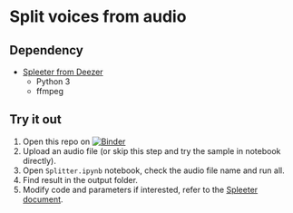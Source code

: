 # Split voices from audio

## Dependency

* [Spleeter from Deezer](https://github.com/deezer/spleeter)
  * Python 3
  * ffmpeg

## Try it out

1. Open this repo on [![Binder](https://mybinder.org/badge_logo.svg)](https://mybinder.org/v2/gh/boltomli/spleter/master)
1. Upload an audio file (or skip this step and try the sample in notebook directly).
1. Open `Splitter.ipynb` notebook, check the audio file name and run all.
1. Find result in the output folder.
1. Modify code and parameters if interested, refer to the [Spleeter document](https://github.com/deezer/spleeter/wiki).
